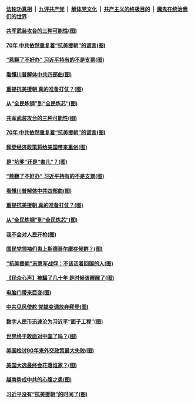 ####  [法轮功真相](../../../../basic/blob/master/README.md?t=10261802) &nbsp;|&nbsp; [九评共产党](../../../../9ping.md/blob/master/README.md?t=10261802) &nbsp;|&nbsp; [解体党文化](../../../../jtdwh.md/blob/master/README.md?t=10261802)  &nbsp;|&nbsp; [共产主义的终极目的](../../../../gczydzjmd.md/blob/master/README.md?t=10261802) &nbsp;|&nbsp; [魔鬼在统治我们的世界](../../../../mgztzwmdsj.md/blob/master/README.md?t=10261802) 

#### [共军武装攻台的三种可能性(图)](../pages/p4/950393.md?t=10261802) 

#### [70年 中共依然重复着“抗美援朝”的谎言(图)](../pages/p4/950392.md?t=10261802) 

#### [“惹翻了不好办” 习近平持有的不是支票(图)](../pages/p4/950348.md?t=10261802) 

#### [看懂川普解体中共四部曲(图)](../pages/p4/950317.md?t=10261802) 

#### [重提抗美援朝 真的准备打仗？(图)](../pages/p4/950308.md?t=10261802) 

#### [从“全民炼钢”到“全民炼芯”(图)](../pages/p4/950311.md?t=10261802) 

#### [共军武装攻台的三种可能性(图)](../pages/p4/950393.md?t=10261802) 

#### [70年 中共依然重复着“抗美援朝”的谎言(图)](../pages/p4/950392.md?t=10261802) 

#### [拜登经济政策将给美国带来重创(图)](../pages/p4/950390.md?t=10261802) 

#### [是“坑爹”还是“害儿”？(图)](../pages/p4/950389.md?t=10261802) 

#### [“惹翻了不好办” 习近平持有的不是支票(图)](../pages/p4/950348.md?t=10261802) 

#### [看懂川普解体中共四部曲(图)](../pages/p4/950317.md?t=10261802) 

#### [重提抗美援朝 真的准备打仗？(图)](../pages/p4/950308.md?t=10261802) 

#### [从“全民炼钢”到“全民炼芯”(图)](../pages/p4/950311.md?t=10261802) 

#### [我不会对人民开枪(图)](../pages/p4/950313.md?t=10261802) 

#### [国民党领袖们患上斯德哥尔摩症候群？(图)](../pages/p4/950233.md?t=10261802) 

#### [“抗美援朝”志愿军战俘：不该活着回国的人(图)](../pages/p4/950241.md?t=10261802) 

#### [【民众心声】被騙了几十年 是时候该醒醒了(图)](../pages/p4/949894.md?t=10261802) 

#### [电脑门带来巨变(图)](../pages/p4/950222.md?t=10261802) 

#### [中共见风使舵 党媒变调放弃拜登(图)](../pages/p4/950258.md?t=10261802) 

#### [数字人民币迅速沦为习近平“面子工程”(图)](../pages/p4/950224.md?t=10261802) 

#### [世界终于敢面对中国了吗？(图)](../pages/p4/950191.md?t=10261802) 

#### [美国检讨90年来外交政策最大失败(图)](../pages/p4/950210.md?t=10261802) 

#### [美国大选最终会花落谁家？(图)](../pages/p4/950199.md?t=10261802) 

#### [越南势成中共的心腹之患(图)](../pages/p4/950194.md?t=10261802) 

#### [习近平没有“抗美援朝”的时间了(图)](../pages/p4/950134.md?t=10261802) 

